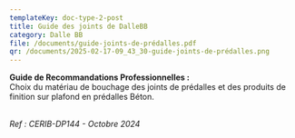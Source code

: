 ```yaml
---
templateKey: doc-type-2-post
title: Guide des joints de DalleBB
category: Dalle BB
file: /documents/guide-joints-de-prédalles.pdf
qr: /documents/2025-02-17-09_43_30-guide-joints-de-prédalles.png
---
```

**G﻿uide de Recommandations Professionnelles :**\
C﻿hoix du matériau de bouchage des joints de prédalles et des produits de finition sur plafond en prédalles Béton.

\
*R﻿ef : CERIB-DP144 - Octobre 2024*